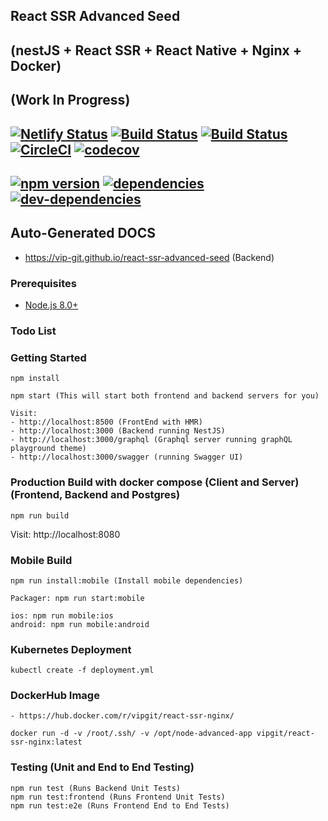 ## React SSR Advanced Seed

## (nestJS + React SSR + React Native + Nginx + Docker)

## (Work In Progress)

## [![Netlify Status](https://api.netlify.com/api/v1/badges/e4099e33-94ff-48df-be74-1b7021ff7f73/deploy-status)](https://app.netlify.com/sites/confident-mestorf-ab8ce9/deploys) [![Build Status](https://app.bitrise.io/app/d98e7b1dcb54c9ac/status.svg?token=8eD_bEhakpStCX1gMDqsiw)](https://app.bitrise.io/app/d98e7b1dcb54c9ac) [![Build Status](https://dev.azure.com/github0586/react-ssr-advanced/_apis/build/status/vip-git.react-ssr-advanced-seed?branchName=master)](https://dev.azure.com/github0586/react-ssr-advanced/_build/latest?definitionId=1&branchName=master) [![CircleCI](https://circleci.com/gh/vip-git/react-ssr-advanced-seed.svg?style=svg)](https://circleci.com/gh/vip-git/react-ssr-advanced-seed) [![codecov](https://codecov.io/gh/vip-git/react-ssr-advanced-seed/branch/master/graph/badge.svg)](https://codecov.io/gh/vip-git/react-ssr-advanced-seed)

## [![npm version](https://badge.fury.io/js/npm.svg)](https://badge.fury.io/js/npm) [![dependencies](https://david-dm.org/vip-git/react-ssr-advanced-seed.svg)](https://david-dm.org/vip-git/react-ssr-advanced-seed) [![dev-dependencies](https://david-dm.org/vip-git/react-ssr-advanced-seed/dev-status.svg)](https://david-dm.org/vip-git/react-ssr-advanced-seed)

## Auto-Generated DOCS

- https://vip-git.github.io/react-ssr-advanced-seed (Backend)

### Prerequisites

- [Node.js 8.0+](http://nodejs.org)

### Todo List

### Getting Started

```
npm install

npm start (This will start both frontend and backend servers for you)

Visit:
- http://localhost:8500 (FrontEnd with HMR)
- http://localhost:3000 (Backend running NestJS)
- http://localhost:3000/graphql (Graphql server running graphQL playground theme)
- http://localhost:3000/swagger (running Swagger UI)
```

### Production Build with docker compose (Client and Server) (Frontend, Backend and Postgres)

```
npm run build
```

Visit: http://localhost:8080

### Mobile Build

```
npm run install:mobile (Install mobile dependencies)

Packager: npm run start:mobile

ios: npm run mobile:ios
android: npm run mobile:android
```

### Kubernetes Deployment

```
kubectl create -f deployment.yml
```

### DockerHub Image

```
- https://hub.docker.com/r/vipgit/react-ssr-nginx/

docker run -d -v /root/.ssh/ -v /opt/node-advanced-app vipgit/react-ssr-nginx:latest
```

### Testing (Unit and End to End Testing)

```
npm run test (Runs Backend Unit Tests)
npm run test:frontend (Runs Frontend Unit Tests)
npm run test:e2e (Runs Frontend End to End Tests)
```
